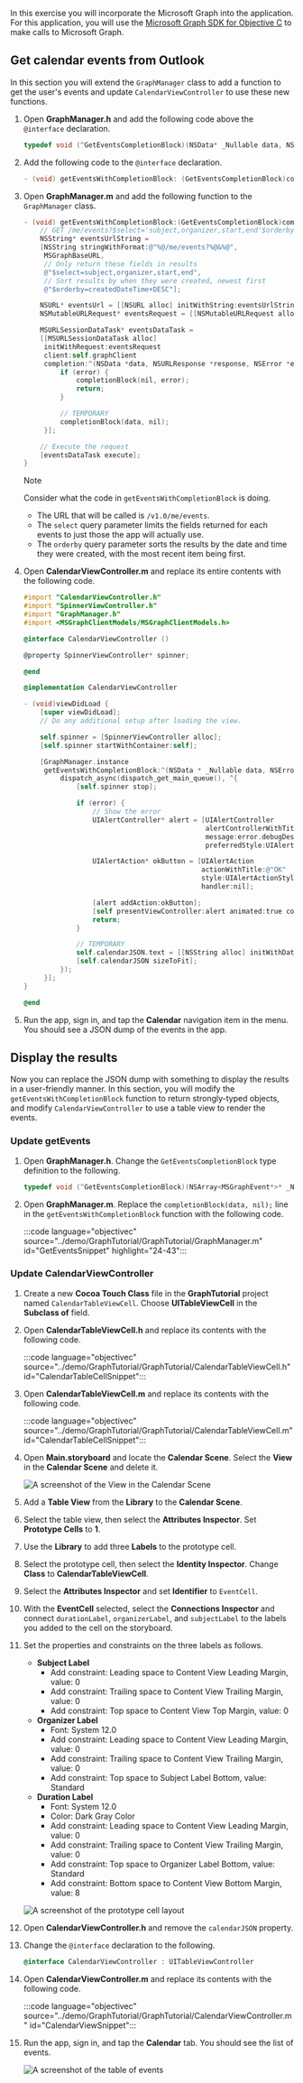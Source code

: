 <!-- markdownlint-disable MD002 MD041 -->

In this exercise you will incorporate the Microsoft Graph into the application. For this application, you will use the [Microsoft Graph SDK for Objective C](https://github.com/microsoftgraph/msgraph-sdk-objc) to make calls to Microsoft Graph.

## Get calendar events from Outlook

In this section you will extend the `GraphManager` class to add a function to get the user's events and update `CalendarViewController` to use these new functions.

1. Open **GraphManager.h** and add the following code above the `@interface` declaration.

    ```objectivec
    typedef void (^GetEventsCompletionBlock)(NSData* _Nullable data, NSError* _Nullable error);
    ```

1. Add the following code to the `@interface` declaration.

    ```objectivec
    - (void) getEventsWithCompletionBlock: (GetEventsCompletionBlock)completionBlock;
    ```

1. Open **GraphManager.m** and add the following function to the `GraphManager` class.

    ```objectivec
    - (void) getEventsWithCompletionBlock:(GetEventsCompletionBlock)completionBlock {
        // GET /me/events?$select='subject,organizer,start,end'$orderby=createdDateTime DESC
        NSString* eventsUrlString =
        [NSString stringWithFormat:@"%@/me/events?%@&%@",
         MSGraphBaseURL,
         // Only return these fields in results
         @"$select=subject,organizer,start,end",
         // Sort results by when they were created, newest first
         @"$orderby=createdDateTime+DESC"];

        NSURL* eventsUrl = [[NSURL alloc] initWithString:eventsUrlString];
        NSMutableURLRequest* eventsRequest = [[NSMutableURLRequest alloc] initWithURL:eventsUrl];

        MSURLSessionDataTask* eventsDataTask =
        [[MSURLSessionDataTask alloc]
         initWithRequest:eventsRequest
         client:self.graphClient
         completion:^(NSData *data, NSURLResponse *response, NSError *error) {
             if (error) {
                 completionBlock(nil, error);
                 return;
             }

             // TEMPORARY
             completionBlock(data, nil);
         }];

        // Execute the request
        [eventsDataTask execute];
    }
    ```

    > [!NOTE]
    > Consider what the code in `getEventsWithCompletionBlock` is doing.
    >
    > - The URL that will be called is `/v1.0/me/events`.
    > - The `select` query parameter limits the fields returned for each events to just those the app will actually use.
    > - The `orderby` query parameter sorts the results by the date and time they were created, with the most recent item being first.

1. Open **CalendarViewController.m** and replace its entire contents with the following code.

    ```objectivec
    #import "CalendarViewController.h"
    #import "SpinnerViewController.h"
    #import "GraphManager.h"
    #import <MSGraphClientModels/MSGraphClientModels.h>

    @interface CalendarViewController ()

    @property SpinnerViewController* spinner;

    @end

    @implementation CalendarViewController

    - (void)viewDidLoad {
        [super viewDidLoad];
        // Do any additional setup after loading the view.

        self.spinner = [SpinnerViewController alloc];
        [self.spinner startWithContainer:self];

        [GraphManager.instance
         getEventsWithCompletionBlock:^(NSData * _Nullable data, NSError * _Nullable error) {
             dispatch_async(dispatch_get_main_queue(), ^{
                 [self.spinner stop];

                 if (error) {
                     // Show the error
                     UIAlertController* alert = [UIAlertController
                                                 alertControllerWithTitle:@"Error getting events"
                                                 message:error.debugDescription
                                                 preferredStyle:UIAlertControllerStyleAlert];

                     UIAlertAction* okButton = [UIAlertAction
                                                actionWithTitle:@"OK"
                                                style:UIAlertActionStyleDefault
                                                handler:nil];

                     [alert addAction:okButton];
                     [self presentViewController:alert animated:true completion:nil];
                     return;
                 }

                 // TEMPORARY
                 self.calendarJSON.text = [[NSString alloc] initWithData:data encoding:NSUTF8StringEncoding];
                 [self.calendarJSON sizeToFit];
             });
         }];
    }

    @end
    ```

1. Run the app, sign in, and tap the **Calendar** navigation item in the menu. You should see a JSON dump of the events in the app.

## Display the results

Now you can replace the JSON dump with something to display the results in a user-friendly manner. In this section, you will modify the `getEventsWithCompletionBlock` function to return strongly-typed objects, and modify `CalendarViewController` to use a table view to render the events.

### Update getEvents

1. Open **GraphManager.h**. Change the `GetEventsCompletionBlock` type definition to the following.

    ```objectivec
    typedef void (^GetEventsCompletionBlock)(NSArray<MSGraphEvent*>* _Nullable events, NSError* _Nullable error);
    ```

1. Open **GraphManager.m**. Replace the `completionBlock(data, nil);` line in the `getEventsWithCompletionBlock` function with the following code.

    :::code language="objectivec" source="../demo/GraphTutorial/GraphTutorial/GraphManager.m" id="GetEventsSnippet" highlight="24-43":::

### Update CalendarViewController

1. Create a new **Cocoa Touch Class** file in the **GraphTutorial** project named `CalendarTableViewCell`. Choose **UITableViewCell** in the **Subclass of** field.
1. Open **CalendarTableViewCell.h** and replace its contents with the following code.

    :::code language="objectivec" source="../demo/GraphTutorial/GraphTutorial/CalendarTableViewCell.h" id="CalendarTableCellSnippet":::

1. Open **CalendarTableViewCell.m** and replace its contents with the following code.

    :::code language="objectivec" source="../demo/GraphTutorial/GraphTutorial/CalendarTableViewCell.m" id="CalendarTableCellSnippet":::

1. Open **Main.storyboard** and locate the **Calendar Scene**. Select the **View** in the **Calendar Scene** and delete it.

    ![A screenshot of the View in the Calendar Scene](./images/view-in-calendar-scene.png)

1. Add a **Table View** from the **Library** to the **Calendar Scene**.
1. Select the table view, then select the **Attributes Inspector**. Set **Prototype Cells** to **1**.
1. Use the **Library** to add three **Labels** to the prototype cell.
1. Select the prototype cell, then select the **Identity Inspector**. Change **Class** to **CalendarTableViewCell**.
1. Select the **Attributes Inspector** and set **Identifier** to `EventCell`.
1. With the **EventCell** selected, select the **Connections Inspector** and connect `durationLabel`, `organizerLabel`, and `subjectLabel` to the labels you added to the cell on the storyboard.
1. Set the properties and constraints on the three labels as follows.

    - **Subject Label**
        - Add constraint: Leading space to Content View Leading Margin, value: 0
        - Add constraint: Trailing space to Content View Trailing Margin, value: 0
        - Add constraint: Top space to Content View Top Margin, value: 0
    - **Organizer Label**
        - Font: System 12.0
        - Add constraint: Leading space to Content View Leading Margin, value: 0
        - Add constraint: Trailing space to Content View Trailing Margin, value: 0
        - Add constraint: Top space to Subject Label Bottom, value: Standard
    - **Duration Label**
        - Font: System 12.0
        - Color: Dark Gray Color
        - Add constraint: Leading space to Content View Leading Margin, value: 0
        - Add constraint: Trailing space to Content View Trailing Margin, value: 0
        - Add constraint: Top space to Organizer Label Bottom, value: Standard
        - Add constraint: Bottom space to Content View Bottom Margin, value: 8

    ![A screenshot of the prototype cell layout](./images/prototype-cell-layout.png)

1. Open **CalendarViewController.h** and remove the `calendarJSON` property.
1. Change the `@interface` declaration to the following.

    ```objectivec
    @interface CalendarViewController : UITableViewController
    ```

1. Open **CalendarViewController.m** and replace its contents with the following code.

    :::code language="objectivec" source="../demo/GraphTutorial/GraphTutorial/CalendarViewController.m" id="CalendarViewSnippet":::

1. Run the app, sign in, and tap the **Calendar** tab. You should see the list of events.

    ![A screenshot of the table of events](./images/calendar-list.png)
